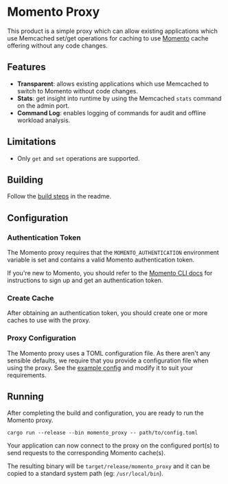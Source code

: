 # Momento Proxy

This product is a simple proxy which can allow existing applications which use
Memcached set/get operations for caching to use [Momento](https://momentohq.com)
cache offering without any code changes.

## Features

* **Transparent**: allows existing applications which use Memcached to switch to
  Momento without code changes.
* **Stats**: get insight into runtime by using the Memcached `stats` command on
  the admin port.
* **Command Log**: enables logging of commands for audit and offline workload
  analysis.

## Limitations

* Only `get` and `set` operations are supported.

## Building

Follow the [build steps](../../README.md#building-pelikan-rust) in the readme.

## Configuration

### Authentication Token

The Momento proxy requires that the `MOMENTO_AUTHENTICATION` environment
variable is set and contains a valid Momento authentication token.

If you're new to Momento, you should refer to the
[Momento CLI docs](https://github.com/momentohq/momento-cli#momento-cli) for
instructions to sign up and get an authentication token.

### Create Cache

After obtaining an authentication token, you should create one or more caches to
use with the proxy.

### Proxy Configuration

The Momento proxy uses a TOML configuration file. As there aren't any sensible
defaults, we require that you provide a configuration file when using the proxy.
See the [example config](../../config/momento-proxy.toml) and modify it to suit
your requirements.

## Running

After completing the build and configuration, you are ready to run the Momento
proxy.

```cargo run --release --bin momento_proxy -- path/to/config.toml```

Your application can now connect to the proxy on the configured port(s) to send
requests to the corresponding Momento cache(s).

The resulting binary will be `target/release/momento_proxy` and it can be copied
to a standard system path (eg: `/usr/local/bin`).
